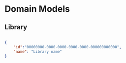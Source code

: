 # Domain Models

## Library

```csharp
```

```json
{
    "id":"00000000-0000-0000-0000-0000-000000000000",
    "name": "Library name"
}
```